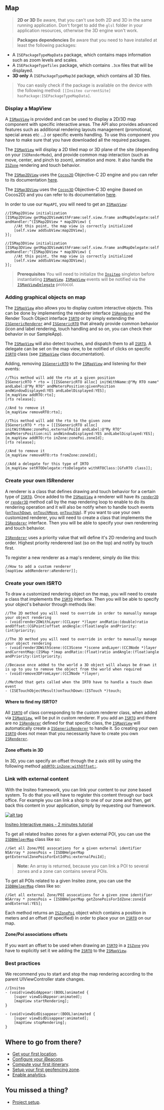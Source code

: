 ## Map

> **2D or 3D** Be aware, that you can't use both 2D and 3D in the same running application. Don't forget to add the `glsl` folder in your application resources, otherwise the 3D engine won't work.

> **Packages dependencies** Be aware that you need to have installed at least the following packages:
- A `ISEPackageTypeMapData` package, which contains maps information such as zoom levels and scales.
- A `ISEPackageTypeTiles` package, which contains `.3cm` files that will be displayed.
- **3D only** A `ISEPackageTypeMap3d` package, which contains all 3D files.

> You can easily check if the package is available on the device with the following method: `[[Insiteo currentSite] hasPackage:ISEPackageTypeMapData]`.

### Display a MapView

A [`ISMapView`](http://dev.insiteo.com/api/doc/ios/3.4/Classes/ISMapView.html) is provided and can be used to display a 2D/3D map component with specific interactive areas. The API also provides advanced features such as additional rendering layouts management (promotional, special areas etc &#8230;) or specific events handling. To use this component you have to make sure that you have downloaded all the required packages.

The [`ISMapView`](http://dev.insiteo.com/api/doc/ios/3.4/Classes/ISMapView.html) will display a 2D tiled map or 3D plane of the site (depending on your `ISERenderMode`), and provide common map interaction (such as move, center, and pinch to zoom), animation and more. It also handle the [`ISZone`](http://dev.insiteo.com/api/doc/ios/3.4/Classes/ISZone.html) rendering and touch behavior.

The [`ISMap2DView`](http://dev.insiteo.com/api/doc/ios/3.4/Classes/ISMap2DView.html) uses the [`Cocos2D`](http://cocos2d.spritebuilder.com/) Objective-C 2D engine and you can refer to its documentation [here](http://www.cocos2d-swift.org/docs/).

The [`ISMap3DView`](http://dev.insiteo.com/api/doc/ios/3.4/Classes/ISMap3DView.html) uses the [`Cocos3D`](http://cocos3d.org/) Objective-C 3D engine (based on Cocos2D) and you can refer to its documentation [here](http://cocos3d.org/api/index.html).

In order to use our `MapAPI`, you will need to get an [`ISMapView`](http://dev.insiteo.com/api/doc/ios/3.4/Classes/ISMapView.html):

```objectivec++
//ISMap2DView initialization
[ISMap2DView getMap2DViewWithFrame:self.view.frame andMapDelegate:self andHandler:^(ISMap2DView * map2DView) {
    //At this point, the map view is correctly initialized
    [self.view addSubView:map2DView];
}];

//ISMap3DView initialization
[ISMap3DView getMap3DViewWithFrame:self.view.frame andMapDelegate:self andHandler:^(ISMap3DView * map3DView) {
    //At this point, the map view is correctly initialized
    [self.view addSubView:map3DView];
}];
```

> **Prerequisites** You will need to initialize the [`Insiteo`](http://dev.insiteo.com/api/doc/ios/3.4/Classes/Insiteo.html) singleton before instantiating [`ISMapView`](http://dev.insiteo.com/api/doc/ios/3.4/Classes/ISMapView.html). [`ISMapView`](http://dev.insiteo.com/api/doc/ios/3.4/Classes/ISMapView.html) events will be notified via the [`ISMapViewDelegate`](http://dev.insiteo.com/api/doc/ios/Protocols/ISMapViewDelegate.html) protocol.

### Adding graphical objects on map

The [`ISMapView`](http://dev.insiteo.com/api/doc/ios/3.4/Classes/ISMapView.html) also allows you to display custom interactive objects. This can be done by implementing the renderer interface [`ISRenderer`](http://dev.insiteo.com/api/doc/ios/Protocols/ISRenderer.html) and the Render Touch Object interface [`ISRTO`](http://dev.insiteo.com/api/doc/ios/Protocols/ISRTO.html) or by simply extending the [`ISGenericRenderer`](http://dev.insiteo.com/api/doc/ios/3.4/Classes/ISGenericRenderer.html) and [`ISGenericRTO`](http://dev.insiteo.com/api/doc/ios/3.4/Classes/ISGenericRTO.html) that already provide common behavior (icon and label rendering, touch handling and so on, you can check their behavior in our SampleApp).

The [`ISMapView`](http://dev.insiteo.com/api/doc/ios/3.4/Classes/ISMapView.html) will also detect touches, and dispatch them to all [`ISRTO`](http://dev.insiteo.com/api/doc/ios/Protocols/ISRTO.html). A delegate can be set on the map view, to be notified of clicks on specific [`ISRTO`](http://dev.insiteo.com/api/doc/ios/Protocols/ISRTO.html) class (see [`ISMapView`](http://dev.insiteo.com/api/doc/ios/3.4/Classes/ISMapView.html) class documentation).

Adding, removing [`ISGenericRTO`](http://dev.insiteo.com/api/doc/ios/3.4/Classes/ISGenericRTO.html) to the [`ISMapView`](http://dev.insiteo.com/api/doc/ios/3.4/Classes/ISMapView.html) and listening for their events:

```objectivec++
//This method will add the rto at a given position
ISGenericRTO * rto = [[ISGenericRTO alloc] initWithName:@"My RTO name" andLabel:@"My RTO" andMetersPosition:givenPosition andWindowDisplayed:YES andLabelDisplayed:YES];
[m_mapView addRTO:rto];
[rto release];

//And to remove it
[m_mapView removeRTO:rto];

//This method will add the rto to the given zone
ISGenericRTO * rto = [[ISGenericRTO alloc] initWithName:zonePoi.externalPoiId andLabel:@"My RTO" andMetersPosition:nil andWindowDisplayed:YES andLabelDisplayed:YES];
[m_mapView addRTO:rto inZone:zonePoi.zoneId];
[rto release];

//And to remove it
[m_mapView removeRTO:rto fromZone:zoneId];

//Add a delegate for this type of IRTO
[m_mapView setRTODelegate:rtoDelegate withRTOClass:[GfxRTO class]];
```

### Create your own ISRenderer

A renderer is a class that defines drawing and touch behavior for a certain type of [`ISRTO`](http://dev.insiteo.com/api/doc/ios/Protocols/ISRTO.html). Once added to the [`ISMapView`](http://dev.insiteo.com/api/doc/ios/3.4/Classes/ISMapView.html) a renderer will have its [`render2D`](http://dev.insiteo.com/api/doc/ios/Protocols/ISRenderer.html#//api/name/render2DWithLayer:andRatio:andOffset:andAngle:) or [`render3D`](http://dev.insiteo.com/api/doc/ios/Protocols/ISRenderer.html#//api/name/render3DWithScene:andRatio:andAngle:) method call by the map rendering loop to enable to do its rendering operation and it will also be notify when to handle touch events ([`onTouchDown`](http://dev.insiteo.com/api/doc/ios/Protocols/ISRenderer.html#//api/name/onTouchDown:), [`onTouchMove`](http://dev.insiteo.com/api/doc/ios/Protocols/ISRenderer.html#//api/name/onTouchMove:), [`onTouchUp`](http://dev.insiteo.com/api/doc/ios/Protocols/ISRenderer.html#//api/name/onTouchUp:)). If you want to use your own customized renderer, you will need to create a class that implements the [`ISRenderer`](http://dev.insiteo.com/api/doc/ios/Protocols/ISRenderer.html) interface. Then you will be able to specify your own renderering and touch behavior. 

[`ISRenderer`](http://dev.insiteo.com/api/doc/ios/Protocols/ISRenderer.html) uses a priority value that will define it's 2D rendering and touch order. Highest priority renderered last (so on the top) and notify by touch first.

To register a new renderer as a map's renderer, simply do like this:

```objectivec++
//How to add a custom renderer
[mapView addRenderer:aRenderer]];
```

### Create your own ISRTO

To draw a customized rendering object on the map, you will need to create a class that implements the [`ISRTO`](http://dev.insiteo.com/api/doc/ios/Protocols/ISRTO.html) interface. Then you will be able to specify your object's behavior through methods like:

```objectivec++
//The 2D method you will need to override in order to manually manage your object rendering
- (void)render2DWithLayer:(CCLayer *)layer andRatio:(double)ratio andOffset:(CGPoint)offset andAngle:(float)angle andPriority:(int)priority;

//The 3D method you will need to override in order to manually manage your object rendering
- (void)render3DWithScene:(CC3Scene *)scene andLayer:(CC3Node *)layer andCurrentMap:(ISMap *)map andRatio:(float)ratio andAngle:(float)angle andPriority:(int)priority;

//Because once added to the world a 3D object will always be drawn it is up to you to remove the object from the world when required
- (void)remove3DFromLayer:(CC3Node *)layer;

//Method that gets called when the IRTO have to handle a touch down event
- (ISETouchObjectResult)onTouchDown:(ISTouch *)touch;
```

#### Where to find my ISRTO?

All [`ISRTO`](http://dev.insiteo.com/api/doc/ios/Protocols/ISRTO.html) of class corresponding to the custom renderer class, when added via [`ISMapView`](http://dev.insiteo.com/api/doc/ios/3.4/Classes/ISMapView.html), will be put in custom renderer. If you add an [`ISRTO`](http://dev.insiteo.com/api/doc/ios/Protocols/ISRTO.html) and there are no [`ISRenderer`](http://dev.insiteo.com/api/doc/ios/Protocols/ISRenderer.html) defined for that specific class, the [`ISMapView`](http://dev.insiteo.com/api/doc/ios/3.4/Classes/ISMapView.html) will automatically create a [`ISGenericRenderer`](http://dev.insiteo.com/api/doc/ios/3.4/Classes/ISGenericRenderer.html) to handle it. So creating your own [`ISRTO`](http://dev.insiteo.com/api/doc/ios/Protocols/ISRTO.html) does not mean that you necessarily have to create you own [`ISRenderer`](http://dev.insiteo.com/api/doc/ios/Protocols/ISRenderer.html).

#### Zone offsets in 3D

In 3D, you can specify an offset through the z axis still by using the following method [`addRTO:inZone:withOffset:`](http://dev.insiteo.com/api/doc/ios/3.4/Classes/ISMapView.html#//api/name/addRTO:inZone:withOffset:).

### Link with external content

With the Insiteo framework, you can link your content to our zone based system. To do that you will have to register this content through our back office. For example you can link a shop to one of our zone and then, get back this content in your application, simply by requesting our framework.

[![alt tag](http://img.youtube.com/vi/CLvNfQuzyUw/0.jpg)](https://www.youtube.com/watch?v=CLvNfQuzyUw)

[Insiteo Interactive maps - 2 minutes tutorial](https://www.youtube.com/watch?v=CLvNfQuzyUw)

To get all related Insiteo zones for a given external POI, you can use the [`ISDBHelperMap`](http://dev.insiteo.com/api/doc/ios/3.4/Classes/ISDBHelperMap.html) class like so:

```objectivec++
//Get all Zone/POI assocations for a given external identifier
NSArray * zonesPois = [ISDBHelperMap getExternalZonePoisForExtIdPoi:externalPoiId];
```

> **Note:** An array is returned, because you can link a POI to several zones and a zone can contains several POIs.

To get all POIs related to a given Insiteo zone, you can use the [`ISDBHelperMap`](http://dev.insiteo.com/api/doc/ios/3.4/Classes/ISDBHelperMap.html) class like so:

```objectivec++
//Get all external Zone/POI assocations for a given zone identifier
NSArray * zonesPois = [ISDBHelperMap getZonePoisForIdZone:zoneId andExternal:YES];
```

Each method returns an [`ISZonePoi`](http://dev.insiteo.com/api/doc/ios/3.4/Classes/ISZonePoi.html) object which contains a position in meters and an offset (if specified) in order to place your on [`ISRTO`](http://dev.insiteo.com/api/doc/ios/Protocols/ISRTO.html) on our map.

#### Zone/Poi associations offsets

If you want an offset to be used when drawing an [`ISRTO`](http://dev.insiteo.com/api/doc/ios/Protocols/ISRTO.html) in a [`ISZone`](http://dev.insiteo.com/api/doc/ios/3.4/Classes/ISZone.html) you have to explicitly set it we adding the [`ISRTO`](http://dev.insiteo.com/api/doc/ios/Protocols/ISRTO.html) to the [`ISMapView`](http://dev.insiteo.com/api/doc/ios/3.4/Classes/ISMapView.html).

### Best practices

We recommend you to start and stop the map rendering according to the parent UIViewController state changes.

```objectivec++
//Insiteo
- (void)viewDidAppear:(BOOL)animated {
    [super viewDidAppear:animated];
    [mapView startRendering];
}

- (void)viewDidDisappear:(BOOL)animated {
    [super viewDidDisappear:animated];
    [mapView stopRendering];
}
```

## Where to go from there?

- [Get your first location](location.md).
- [Configure your iBeacons](beacon.md).
- [Compute your first itinerary](itinerary.md).
- [Setup your first geofencing zone](geofence.md).
- [Enable analytics](analytics.md).

## You missed a thing?

- [Project setup](../README.md).
